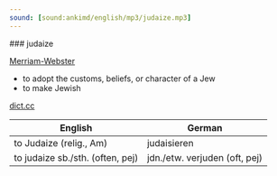 ```yaml
---
sound: [sound:ankimd/english/mp3/judaize.mp3]
---
```


\### judaize

[Merriam-Webster](https://www.merriam-webster.com/dictionary/judaize)

- to adopt the customs, beliefs, or character of a Jew
- to make Jewish

[dict.cc](https://www.dict.cc/judaize)

| English        | German       |
| -------------- | ------------ |
| to Judaize (relig., Am) | judaisieren |
| to judaize sb./sth. (often, pej) | jdn./etw. verjuden (oft, pej) |
